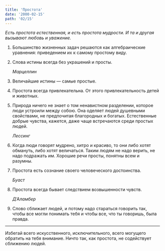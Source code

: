 ```yaml
---
title: 'Простота'
date: '2000-02-15'
path: '02/15'
---
```


*Есть простота естественная, и есть простота мудрости. И та и другая вызывают любовь и уважение.*

1.
    Большинство жизненных задач решаются как алгебраические уравнения: приведением их к самому простому виду.

2.
    Слова истины всегда без украшений и просты.

    *Марцеллин*

3.
    Величайшие истины — самые простые.

4.
    Простота всегда привлекательна. От этого привлекательность детей и животных.

5.
    Природа ничего не знает о том ненавистном разделении, которое люди устроили между собою. Она оделяет людей душевными свойствами, не предпочитая благородных и богатых. Естественные добрые чувства, кажется, даже чаще встречаются среди простых людей.

    *Лессинг*

6.
    Когда люди говорят мудрено, хитро и красиво, то они либо хотят обмануть, либо хотят величаться. Таким людям не надо верить, не надо подражать им. Хорошие речи просты, понятны всем и разумны.

7.
    Простота есть сознание своего человеческого достоинства.

    *Буаст*

8.
    Простота всегда бывает следствием возвышенности чувств.

    *Д’Аламбер*

9.
    Слово сближает людей, и потому надо стараться говорить так, чтобы все могли понимать тебя и чтобы все, что ты говоришь, была правда.

---

Избегай всего искусственного, исключительного, всего могущего обратить на тебя внимание. Ничто так, как простота, не содействует сближению людей.
